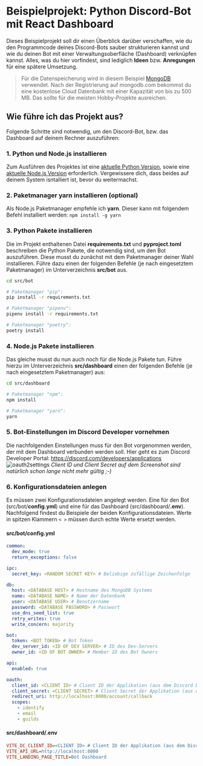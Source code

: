 # Beispielprojekt: Python Discord-Bot mit React Dashboard
Dieses Beispielprojekt soll dir einen Überblick darüber verschaffen, wie du den Programmcode deines Discord-Bots sauber strukturieren kannst und wie du deinen Bot mit einer Verwaltungsoberfläche (Dashboard) verknüpfen kannst. Alles, was du hier vorfindest, sind lediglich **Ideen** bzw. **Anregungen** für eine spätere Umsetzung.

> Für die Datenspeicherung wird in diesem Beispiel [MongoDB](https://www.mongodb.com/cloud/atlas/register) verwendet. Nach der Registrierung auf mongodb.com bekommst du eine kostenlose Cloud Datenbank mit einer Kapazität von bis zu 500 MB. Das sollte für die meisten Hobby-Projekte ausreichen.

## Wie führe ich das Projekt aus?
Folgende Schritte sind notwendig, um den Discord-Bot, bzw. das Dashboard auf deinem Rechner auszuführen:

### 1. Python und Node.js installieren
Zum Ausführen des Projektes ist eine [aktuelle Python Version](https://www.python.org/downloads/), sowie eine [aktuelle Node.js Version](https://nodejs.org/en/download/) erforderlich. Vergewissere dich, dass beides auf deinem System isntalliert ist, bevor du weitermachst.

### 2. Paketmanager **yarn** installieren (optional)
Als Node.js Paketmanager empfehle ich **yarn**. Dieser kann mit folgendem Befehl installiert werden: `npm install -g yarn`

### 3. Python Pakete installieren
Die im Projekt enthaltenen Datei **requirements.txt** und **pyproject.toml** beschreiben die Python Pakete, die notwendig sind, um den Bot auszuführen. Diese musst du zunächst mit dem Paketmanager deiner Wahl installieren. Führe dazu einen der folgenden Befehle (je nach eingesetztem Paketmanager) im Unterverzeichnis **src/bot** aus.

```sh
cd src/bot

# Paketmanager "pip":
pip install -r requirements.txt

# Paketmanager "pipenv":
pipenv install -r requirements.txt

# Paketmanager "poetry":
poetry install
```

### 4. Node.js Pakete installieren
Das gleiche musst du nun auch noch für die Node.js Pakete tun. Führe hierzu im Unterverzeichnis **src/dashboard** einen der folgenden Befehle (je nach eingesetztem Paketmanager) aus:
```sh
cd src/dashboard

# Paketmanager "npm":
npm install

# Paketmanager "yarn":
yarn
```

### 5. Bot-Einstellungen im Discord Developer vornehmen
Die nachfolgenden Einstellungen muss für den Bot vorgenommen werden, der mit dem Dashboard verbunden werden soll. Hier geht es zum Discord Developer Portal: https://discord.com/developers/applications
![oauth2settings](https://user-images.githubusercontent.com/39554311/178496754-b05724d4-b64d-4799-8094-ce8d1c9a88a9.jpg)
*Client ID und Client Secret auf dem Screenshot sind natürlich schon lange nicht mehr gültig ;-)*


### 6. Konfigurationsdateien anlegen
Es müssen zwei Konfigurationsdateien angelegt werden. Eine für den Bot (src/bot/**config.yml**) und eine für das Dashboard (src/dashboard/**.env**). Nachfolgend findest du Beispiele der beiden Konfigurationsdateien. Werte in spitzen Klammern `< >` müssen durch echte Werte ersetzt werden.
#### src/bot/**config.yml**
```yml
common:
  dev_mode: true
  return_exceptions: false

ipc:
  secret_key: <RANDOM SECRET KEY> # Beliebige zufällige Zeichenfolge

db:
  host: <DATABASE HOST> # Hostname des MongoDB Systems
  name: <DATABASE NAME> # Name der Datenbank
  user: <DATABASE USER> # Benutzername
  password: <DATABASE PASSWORD> # Passwort
  use_dns_seed_list: true
  retry_writes: true
  write_concern: majority

bot:
  token: <BOT TOKEN> # Bot Token
  dev_server_id: <ID OF DEV SERVER> # ID des Dev-Servers
  owner_id: <ID OF BOT OWNER> # Member ID des Bot Owners

api:
  enabled: true

oauth:
  client_id: <CLIENT ID> # Client ID der Applikation (aus dem Discord Developer Portal zu entnehmen)
  client_secret: <CLIENT SECRET> # Client Secret der Applikation (aus dem Discord Developer Portal zu entnehmen)
  redirect_uri: http://localhost:8000/account/callback
  scopes:
    - identify
    - email
    - guilds
```
#### src/dashboard/**.env**
```ini
VITE_DC_CLIENT_ID=<CLIENT ID> # Client ID der Applikation (aus dem Discord Developer Portal zu entnehmen)
VITE_API_URL=http://localhost:8000
VITE_LANDING_PAGE_TITLE=Bot Dashboard
```
